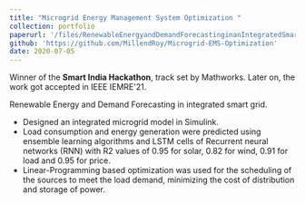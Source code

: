 ```yaml
---
title: "Microgrid Energy Management System Optimization "
collection: portfolio
paperurl: '/files/RenewableEnergyandDemandForecastinginanIntegratedSmartGrid.pdf'
github: 'https://github.com/MillendRoy/Microgrid-EMS-Optimization'
date: 2020-07-05
---
```

Winner of the __Smart India Hackathon__, track set by Mathworks. Later on, the work got accepted in IEEE IEMRE'21. 

Renewable Energy and Demand Forecasting in integrated smart grid. 
- Designed an integrated microgrid model in Simulink. 
- Load consumption and energy generation were predicted using ensemble learning algorithms and LSTM cells of Recurrent neural networks (RNN) with R2 values of 0.95 for solar, 0.82 for wind, 0.91 for load and 0.95 for price.
- Linear-Programming based optimization was used for the scheduling of  the sources to meet the load demand, minimizing the cost of distribution and storage of power.

